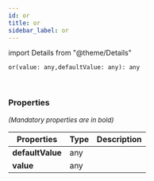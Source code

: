 ```yaml
---
id: or
title: or
sidebar_label: or
---
```


import Details from "@theme/Details"


```tsx
or(value: any,defaultValue: any): any
```
<br/>



### Properties

<font size="2"><i>(Mandatory properties are in bold)</i></font>

| Properties | Type | Description |
| --------- | ---- | ----------- |
| **defaultValue** | any |  |
| **value** | any |  |


